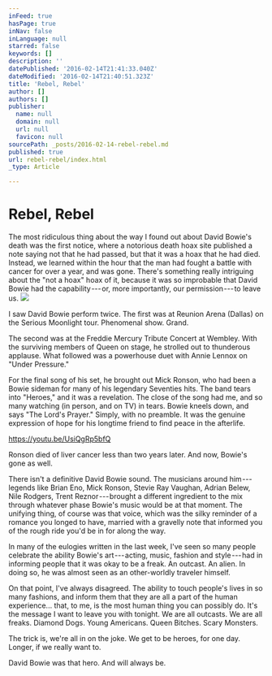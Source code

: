 ```yaml
---
inFeed: true
hasPage: true
inNav: false
inLanguage: null
starred: false
keywords: []
description: ''
datePublished: '2016-02-14T21:41:33.040Z'
dateModified: '2016-02-14T21:40:51.323Z'
title: 'Rebel, Rebel'
author: []
authors: []
publisher:
  name: null
  domain: null
  url: null
  favicon: null
sourcePath: _posts/2016-02-14-rebel-rebel.md
published: true
url: rebel-rebel/index.html
_type: Article

---
```

# Rebel, Rebel

The most ridiculous thing about the way I found out about David Bowie's death was the first notice, where a notorious death hoax site published a note saying not that he had passed, but that it was a hoax that he had died. Instead, we learned within the hour that the man had fought a battle with cancer for over a year, and was gone. There's something really intriguing about the "not a hoax" hoax of it, because it was so improbable that David Bowie had the capability --- or, more importantly, our permission --- to leave us.
![](https://the-grid-user-content.s3-us-west-2.amazonaws.com/74c044d5-3ec1-41f4-9a7f-fb9ac1bc1a3c.jpg)

I saw David Bowie perform twice. The first was at Reunion Arena (Dallas) on the Serious Moonlight tour. Phenomenal show. Grand.

The second was at the Freddie Mercury Tribute Concert at Wembley. With the surviving members of Queen on stage, he strolled out to thunderous applause. What followed was a powerhouse duet with Annie Lennox on "Under Pressure."

For the final song of his set, he brought out Mick Ronson, who had been a Bowie sideman for many of his legendary Seventies hits. The band tears into "Heroes," and it was a revelation. The close of the song had me, and so many watching (in person, and on TV) in tears. Bowie kneels down, and says "The Lord's Prayer." Simply, with no preamble. It was the genuine expression of hope for his longtime friend to find peace in the afterlife.

https://youtu.be/UsiQgRp5bfQ

Ronson died of liver cancer less than two years later. And now, Bowie's gone as well.

There isn't a definitive David Bowie sound. The musicians around him --- legends like Brian Eno, Mick Ronson, Stevie Ray Vaughan, Adrian Belew, Nile Rodgers, Trent Reznor --- brought a different ingredient to the mix through whatever phase Bowie's music would be at that moment. The unifying thing, of course was that voice, which was the silky reminder of a romance you longed to have, married with a gravelly note that informed you of the rough ride you'd be in for along the way.

In many of the eulogies written in the last week, I've seen so many people celebrate the ability Bowie's art --- acting, music, fashion and style --- had in informing people that it was okay to be a freak. An outcast. An alien. In doing so, he was almost seen as an other-worldly traveler himself.

On that point, I've always disagreed. The ability to touch people's lives in so many fashions, and inform them that they are all a part of the human experience... that, to me, is the most human thing you can possibly do. It's the message I want to leave you with tonight. We are all outcasts. We are all freaks. Diamond Dogs. Young Americans. Queen Bitches. Scary Monsters.

The trick is, we're all in on the joke. We get to be heroes, for one day. Longer, if we really want to.

David Bowie was that hero. And will always be.